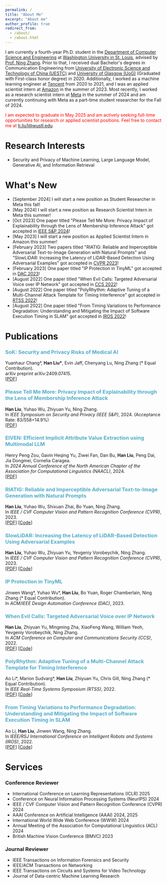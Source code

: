```yaml
---
permalink: /
title: "About Me"
excerpt: "About me"
author_profile: true
redirect_from: 
  - /about/
  - /about.html
---
```

I am currently a fourth-year Ph.D. student in the [Department of Computer Science and Engineering](https://cse.wustl.edu/) at [Washington University in St. Louis](https://wustl.edu/), advised by [Prof. Ning Zhang](https://cybersecurity.seas.wustl.edu/ning/index.html). Prior to that, I received dual Bachelor's degrees in Communication Engineering from [University of Electronic Science and Technology of China (UESTC)](https://en.uestc.edu.cn/) and [University of Glasgow (UoG)](https://www.gla.ac.uk/) (Graduated with First-class honor degree) in 2020. Additionally, I worked as a machine learning engineer at [Tencent](https://www.tencent.com/) from 2020 to 2021, and I was an applied scientist intern at [Amazon](https://www.amazon.science/) in the summer of 2023. Most recently, I worked as a research scientist intern at [Meta](https://research.facebook.com/) in the summer of 2024 and am currently continuing with Meta as a part-time student researcher for the Fall of 2024.

<span style="color:red;">I am expected to graduate in May 2025 and am actively seeking full-time opportunities for research or applied scientist positions. Feel free to contact me at h.liu1@wustl.edu.</span>

Research Interests
======
- Security and Privacy of Machine Learning, Large Language Model, Generative AI, and Information Retrieval

What's New
======
- [September 2024] I will start a new position as Student Researcher in Meta this fall!
- [May 2024] I will start a new position as Research Scientist Intern in Meta this summer!
- [Oct 2023] One paper titled "Please Tell Me More: Privacy Impact of Explainability through the Lens of Membership Inference Attack" got accepted in [IEEE S&P 2024](https://sp2024.ieee-security.org/index.html)!
- [May 2023] I will start a new position as Applied Scientist Intern in Amazon this summer!
- [February 2023] Two papers titled "RIATIG: Reliable and Imperceptible Adversarial Text-to-Image Generation with Natural Prompts" and "SlowLiDAR: Increasing the Latency of LiDAR-Based Detection Using Adversarial Examples" got accepted in [CVPR 2023](https://cvpr2023.thecvf.com/)!
- [February 2023] One paper titled "IP Protection in TinyML" got accepted in [DAC 2023](https://www.dac.com/)!
- [August 2022] One paper titled "When Evil Calls: Targeted Adversarial Voice over IP Network" got accepted in [CCS 2022](https://www.sigsac.org/ccs/CCS2022/)!
- [August 2022] One paper titled "PolyRhythm: Adaptive Tuning of a Multi-Channel Attack Template for Timing Interference" got accepted in [RTSS 2022](http://2022.rtss.org/)!
- [August 2022] One paper titled "From Timing Variations to Performance Degradation: Understanding and Mitigating the Impact of Software Execution Timing in SLAM" got accepted in [IROS 2022](https://iros2022.org/)!

Publications
======

### <span style="color:#52ADC8">SoK: Security and Privacy Risks of Medical AI</span>
Yuanhaur Chang\*, <b>Han Liu\*</b>, Evin Jaff, Chenyang Lu, Ning Zhang (* Equal Contribution).\
arXiv preprint arXiv:2409.07415. \
[[PDF](https://arxiv.org/pdf/2409.07415)] 

### <span style="color:#52ADC8">Please Tell Me More: Privacy Impact of Explainability through the Lens of Membership Inference Attack</span>
<b>Han Liu</b>, Yuhao Wu, Zhiyuan Yu, Ning Zhang.\
In *IEEE Symposium on Security and Privacy (IEEE S&P)*, 2024. (Acceptance Rate: 83/558=14.9%) \
[[PDF](https://bpb-us-w2.wpmucdn.com/sites.wustl.edu/dist/3/3270/files/2024/03/liu2024please-82cff929c098139a.pdf)] 

### <span style="color:#52ADC8">EIVEN: Efficient Implicit Attribute Value Extraction using Multimodal LLM</span>
Henry Peng Zou, Gavin Heqing Yu, Ziwei Fan, Dan Bu, <b>Han Liu</b>, Peng Dai, Jia Dongmei, Cornelia Caragea.\
In *2024 Annual Conference of the North American Chapter of the Association for Computational Linguistics (NAACL)*, 2024. \
[[PDF](https://aclanthology.org/2024.naacl-industry.40.pdf)] 

### <span style="color:#52ADC8">RIATIG: Reliable and Imperceptible Adversarial Text-to-Image Generation with Natural Prompts</span>
<b>Han Liu</b>, Yuhao Wu, Shixuan Zhai, Bo Yuan, Ning Zhang.\
In *IEEE / CVF Computer Vision and Pattern Recognition Conference (CVPR)*, 2023. \
[[PDF](https://openaccess.thecvf.com/content/CVPR2023/papers/Liu_RIATIG_Reliable_and_Imperceptible_Adversarial_Text-to-Image_Generation_With_Natural_Prompts_CVPR_2023_paper.pdf)] [[Code](https://github.com/wustl-cspl/riatig)]

### <span style="color:#52ADC8">SlowLiDAR: Increasing the Latency of LiDAR-Based Detection Using Adversarial Examples</span>
<b>Han Liu</b>, Yuhao Wu, Zhiyuan Yu, Yevgeniy Vorobeychik, Ning Zhang.\
In *IEEE / CVF Computer Vision and Pattern Recognition Conference (CVPR)*, 2023. \
[[PDF](https://openaccess.thecvf.com/content/CVPR2023/papers/Liu_SlowLiDAR_Increasing_the_Latency_of_LiDAR-Based_Detection_Using_Adversarial_Examples_CVPR_2023_paper.pdf)] [[Code](https://github.com/WUSTL-CSPL/SlowLiDAR)] 

### <span style="color:#52ADC8">IP Protection in TinyML</span>
Jinwen Wang\*, Yuhao Wu\*, <b>Han Liu</b>, Bo Yuan, Roger Chamberlain, Ning Zhang (* Equal Contribution).\
In *ACM/IEEE Design Automation Conference (DAC)*, 2023.

### <span style="color:#52ADC8">When Evil Calls: Targeted Adversarial Voice over IP Network</span>
<b>Han Liu</b>, Zhiyuan Yu, Mingming Zha, XiaoFeng Wang, William Yeoh, Yevgeniy Vorobeychik, Ning Zhang.\
In *ACM Conference on Computer and Communications Security (CCS)*, 2022.\
[[PDF](https://dl.acm.org/doi/pdf/10.1145/3548606.3560671)] [[Code](https://github.com/WUSTL-CSPL/EvilCalls)]

### <span style="color:#52ADC8">PolyRhythm: Adaptive Tuning of a Multi-Channel Attack Template for Timing Interference</span>
Ao Li\*, Marion Sudvarg\*, <b>Han Liu</b>, Zhiyuan Yu, Chris Gill, Ning Zhang (* Equal Contribution).\
In *IEEE Real-Time Systems Symposium (RTSS)*, 2022.\
[[PDF](https://ieeexplore.ieee.org/stamp/stamp.jsp?tp=&arnumber=9984708)] [[Code](https://github.com/WUSTL-CSPL/PolyRhythm)]

### <span style="color:#52ADC8">From Timing Variations to Performance Degradation: Understanding and Mitigating the Impact of Software Execution Timing in SLAM</span>
Ao Li, <b>Han Liu</b>, Jinwen Wang, Ning Zhang.\
In *IEEE/RSJ International Conference on Intelligent Robots and Systems (IROS)*, 2022.\
[[PDF](https://ieeexplore.ieee.org/stamp/stamp.jsp?tp=&arnumber=9981275)] [[Code](https://github.com/WUSTL-CSPL/Timing-Adaptive-SLAM)]


Services
======

### Conference Reviewer
- International Conference on Learning Representations (ICLR) 2025
- Conference on Neural Information Processing Systems (NeurIPS) 2024
- IEEE / CVF Computer Vision and Pattern Recognition Conference (CVPR) 2024
- AAAI Conference on Artificial Intelligence (AAAI) 2024, 2025
- International World Wide Web Conference (WWW) 2024
- Annual Meeting of the Association for Computational Linguistics (ACL) 2024
- British Machine Vision Conference (BMVC) 2023

### Journal Reviewer
- IEEE Transactions on Information Forensics and Security
- IEEE/ACM Transactions on Networking
- IEEE Transactions on Circuits and Systems for Video Technology
- Journal of Data-centric Machine Learning Research